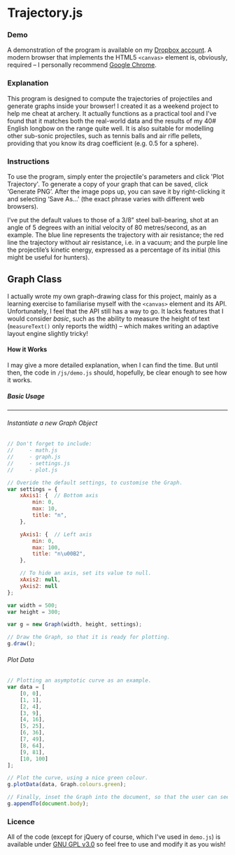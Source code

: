 Trajectory.js
=============

### Demo
A demonstration of the program is available on my [Dropbox account](http://dl.dropbox.com/u/42030209/rough/arrow/demo.html). A modern browser that implements the HTML5 `<canvas>` element is, obviously, required – I personally recommend [Google Chrome](https://www.google.com/chrome). 

### Explanation
This program is designed to compute the trajectories of projectiles and generate graphs inside your browser! I created it as a weekend project to help me cheat at archery. It actually functions as a practical tool and I've found that it matches both the real-world data and the results of my 40# English longbow on the range quite well. It is also suitable for modelling other sub-sonic projectiles, such as tennis balls and air rifle pellets, providing that you know its drag coefficient (e.g. 0.5 for a sphere).

### Instructions
To use the program, simply enter the projectile's parameters and click 'Plot Trajectory'. To generate a copy of your graph that can be saved, click ‘Generate PNG’. After the image pops up, you can save it by right-clicking it and selecting ‘Save As…’ (the exact phrase varies with different web browsers).

I’ve put the default values to those of a 3/8” steel ball-bearing, shot at an angle of 5 degrees with an initial velocity of 80 metres/second, as an example. The blue line represents the trajectory with air resistance; the red line the trajectory without air resistance, i.e. in a vacuum; and the purple line the projectile’s kinetic energy, expressed as a percentage of its initial (this might be useful for hunters).

Graph Class
-----------
I actually wrote my own graph-drawing class for this project, mainly as a learning exercise to familiarise myself with the `<canvas>` element and its API. Unfortunately, I feel that the API still has a way to go. It lacks features that I would consider *basic*, such as the ability to measure the height of text (`measureText()` only reports the width) – which makes writing an adaptive layout engine slightly tricky!

#### How it Works
I may give a more detailed explanation, when I can find the time. But until then, the code in `/js/demo.js` should, hopefully, be clear enough to see how it works.

##### Basic Usage
*****************
###### Instantiate a new Graph Object
```javascript
// Don't forget to include:
//     - math.js
//     - graph.js
//     - settings.js
//     - plot.js

// Overide the default settings, to customise the Graph.
var settings = {
    xAxis1: {  // Bottom axis
        min: 0,
        max: 10,
        title: "n",
    },

    yAxis1: {  // Left axis
        min: 0,
        max: 100,
        title: "n\u00B2",
    },

    // To hide an axis, set its value to null.
    xAxis2: null,
    yAxis2: null
};

var width = 500;
var height = 300;

var g = new Graph(width, height, settings);

// Draw the Graph, so that it is ready for plotting.
g.draw();
```

###### Plot Data
```javascript
// Plotting an asymptotic curve as an example.
var data = [
    [0, 0],
    [1, 1],
    [2, 4],
    [3, 9],
    [4, 16],
    [5, 25],
    [6, 36],
    [7, 49],
    [8, 64],
    [9, 81],
    [10, 100]
];

// Plot the curve, using a nice green colour.
g.plotData(data, Graph.colours.green);

// Finally, inset the Graph into the document, so that the user can see it.
g.appendTo(document.body);
```

### Licence
All of the code (except for jQuery of course, which I've used in `demo.js`) is available under [GNU GPL v3.0](http://www.gnu.org/licenses/gpl-3.0.html) so feel free to use and modify it as you wish!
    